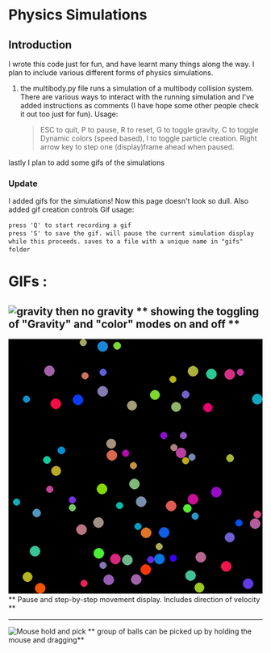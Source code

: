# Physics Simulations
## Introduction
I wrote this code just for fun, and have learnt many things along the way. I plan to include various different forms of physics simulations. 
1. the multibody.py file runs a simulation of a multibody collision system. There are various ways to interact with the running simulation and I've added instructions as comments (I have hope some other people check it out too just for fun).
Usage: 
    > ESC to quit, P to pause, R to reset, G to toggle gravity, C to toggle Dynamic colors (speed based), I to toggle particle creation. Right arrow key to step one (display)frame ahead when paused.

lastly I plan to add some gifs of the simulations

### Update
I added gifs for the simulations! Now this page doesn't look so dull. Also added gif creation controls
Gif usage:

    press 'Q' to start recording a gif
    press 'S' to save the gif. will pause the current simulation display while this proceeds. saves to a file with a unique name in "gifs" folder

# GIFs :

![gravity then no gravity](https://github.com/DhruvAhlawat/Physics-Simulations/blob/e5394c8e140de63e47224ddd69511ad24b271dff/gifs/gravitiy_drop.gif)
** showing the toggling of "Gravity" and "color" modes on and off  **
---
![Pause and step-by-steo display](https://github.com/DhruvAhlawat/Physics-Simulations/blob/e5394c8e140de63e47224ddd69511ad24b271dff/gifs/pause_display.gif)
** Pause and step-by-step movement display. Includes direction of velocity **

---
![Mouse hold and pick](https://github.com/DhruvAhlawat/Physics-Simulations/blob/e5394c8e140de63e47224ddd69511ad24b271dff/gifs/mouse_pick.gif)
** group of balls can be picked up by holding the mouse and dragging**


                                        
